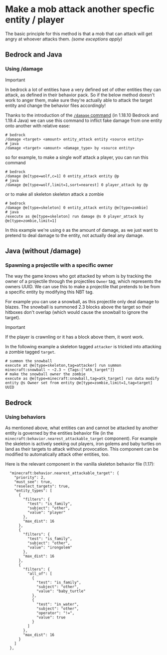 # Make a mob attack another specfic entity / player

The basic principle for this method is that a mob that can attack will get angry at whoever attacks them. _(some exceptions apply)_

## Bedrock and Java

### Using /damage

> [!IMPORTANT]
> In bedrock a lot of entities have a very defined set of other entities they can attack, as defined in their behavior pack. So if the below method doesn't work to anger them, make sure they're actually able to attack the target entity and change the behavior files accordingly!

Thanks to the introduction of the [`/damage` command](https://minecraft.wiki/wiki/Commands/damage) (in 1.18.10 Bedrock and 1.19.4 Java) we can use this command to inflict fake damage from one entity onto another with relative ease:

    # bedrock
    /damage <target> <amount> entity_attack entity <source entity>
    # java
    /damage <target> <amount> <damage_type> by <source entity>

so for example, to make a single wolf attack a player, you can run this command

    # bedrock
    /damage @e[type=wolf,c=1] 0 entity_attack entity @p
    # java
    /damage @e[type=wolf,limit=1,sort=nearest] 0 player_attack by @p

or to make all skeleton skeleton attack a zombie

    # bedrock
    /damage @e[type=skeleton] 0 entity_attack entity @e[type=zombie]
    # java
    /execute as @e[type=skeleton] run damage @s 0 player_attack by @e[type=zombie,limit=1]

In this example we're using `0` as the amount of damage, as we just want to pretend to deal damage to the entity, not actually deal any damage.

## Java (without /damage)

### Spawning a projectile with a specific owner

The way the game knows who got attacked by whom is by tracking the owner of a projectile through the projectiles `Owner` tag, which represents the owners UUID. We can use this to make a projectile that pretends to be from a specific entity by modifying this NBT tag.

For example you can use a snowball, as this projectile only deal damage to blazes. The snowball is summoned 2.3 blocks above the target so their hitboxes don't overlap (which would cause the snowball to ignore the target). 
> [!IMPORTANT]
> If the player is crawnling or it has a block above them, it wont work.

In the following example a skeleton tagged `attacker` is tricked into attacking a zombie tagged `target`.

    # summon the snowball
    execute at @e[type=skeleton,tag=attacker] run summon minecraft:snowball ~ ~2.3 ~ {Tags:["atk_target"]}
    # make the snowball owner the zombie
    execute as @e[type=minecraft:snowball,tag=atk_target] run data modify entity @s Owner set from entity @e[type=zombie,limit=1,tag=target] UUID

## Bedrock

### Using behaviors

As mentioned above, what entities can and cannot be attacked by another entity is governed by the entities behavior file (in the `minecraft:behavior.nearest_attackable_target` component). For example the skeleton is actively seeking out players, iron golems and baby turtles on land as their targets to attack without provocation. This component can be modified to automatically attack other entities, too.

Here is the relevant component in the vanilla skeleton behavior file (1.17):

      "minecraft:behavior.nearest_attackable_target": {
        "priority": 2,
        "must_see": true,
        "reselect_targets": true,
        "entity_types": [
          {
            "filters": {
              "test": "is_family",
              "subject": "other",
              "value": "player"
            },
            "max_dist": 16
          },
          {
            "filters": {
              "test": "is_family",
              "subject": "other",
              "value": "irongolem"
            },
            "max_dist": 16
          },
          {
            "filters": {
              "all_of": [
                {
                  "test": "is_family",
                  "subject": "other",
                  "value": "baby_turtle"
                },
                {
                  "test": "in_water",
                  "subject": "other",
                  "operator": "!=",
                  "value": true
                }
              ]
            },
            "max_dist": 16
          }
        ]
      },
